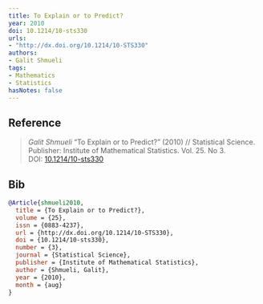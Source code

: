 ```yaml
---
title: To Explain or to Predict?
year: 2010
doi: 10.1214/10-sts330
urls:
- "http://dx.doi.org/10.1214/10-STS330"
authors:
- Galit Shmueli
tags:
- Mathematics
- Statistics
hasNotes: false
---
```


## Reference

> <i>Galit Shmueli</i> “To Explain or to Predict?” (2010) // Statistical Science. Publisher: Institute of Mathematical Statistics. Vol.&nbsp;25. No&nbsp;3. DOI:&nbsp;<a href='https://doi.org/10.1214/10-sts330'>10.1214/10-sts330</a>

## Bib

```bib
@Article{shmueli2010,
  title = {To Explain or to Predict?},
  volume = {25},
  issn = {0883-4237},
  url = {http://dx.doi.org/10.1214/10-STS330},
  doi = {10.1214/10-sts330},
  number = {3},
  journal = {Statistical Science},
  publisher = {Institute of Mathematical Statistics},
  author = {Shmueli, Galit},
  year = {2010},
  month = {aug}
}
```
